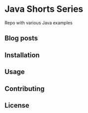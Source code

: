 # Java Shorts Series
Repo with various Java examples

## Blog posts

## Installation

## Usage

## Contributing

## License